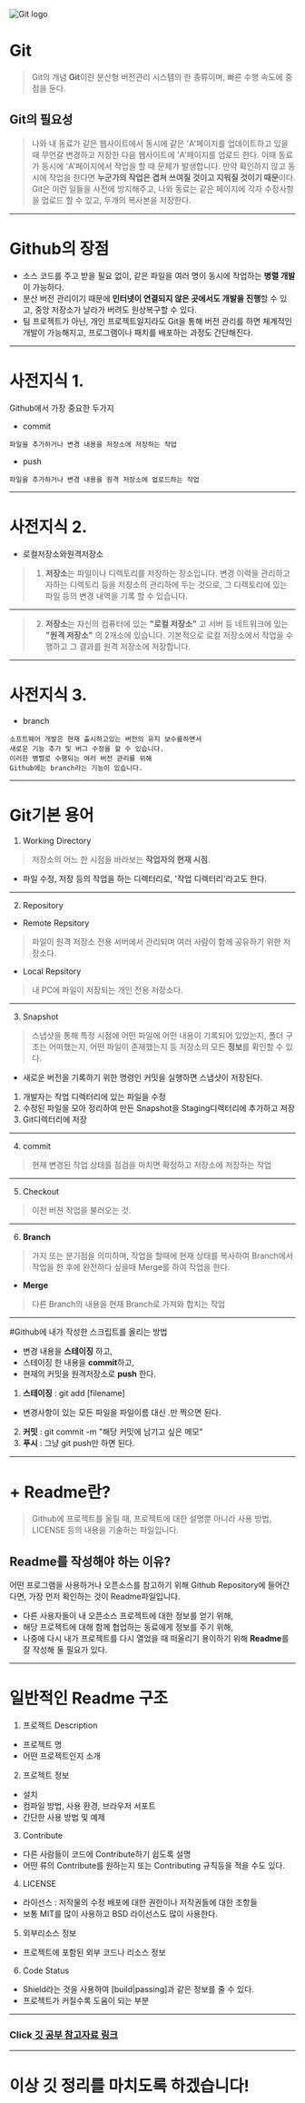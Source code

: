![Git logo](https://img1.daumcdn.net/thumb/R1280x0/?scode=mtistory2&fname=https:%2F%2Fblog.kakaocdn.net%2Fdn%2FbeqB5p%2FbtqAcMtfn4Z%2FDXlthgM7hvTr5FRR7UrQl0%2Fimg.png)
# Git
>Git의 개념
**Git**이란 분산형 버전관리 시스템의 한 종류이며, 빠른 수행 속도에 중점을 둔다.

## Git의 필요성

  >나와 내 동료가 같은 웹사이트에서 동시에 같은 'A'페이지를 업데이트하고 있을때 무언갈 변경하고 저장한 다음 웹사이트에 'A'페이지를 업로드 한다. 이때 동료가 동시에 'A'페이지에서 작업을 할 때 문제가 발생합니다. 만약 확인하지 않고 동시에 작업을 한다면 **누군가의 작업은 겹쳐 쓰여질 것이고 지워질 것이기 때문**이다.
Git은 이런 일들을 사전에 방지해주고, 나와 동료는 같은 페이지에 각자 수정사항을 업로드 할 수 있고, 두개의 복사본을 저장한다.
___
# Github의 장점
- 소스 코드를 주고 받을 필요 없이, 같은 파일을 여러 명이 동시에 작업하는 **병렬 개발**이 가능하다.
- 분산 버전 관리이기 때문에 **인터넷이 연결되지 않은 곳에서도 개발을 진행**할 수 있고, 중앙 저장소가 날라가 버려도 원상복구할 수 있다.
- 팀 프로젝트가 아닌, 개인 프로젝트일지라도 Git을 통해 버전 관리를 하면 체계적인 개발이 가능해지고, 프로그램이나 패치를 배포하는 과정도 간단해진다.
___
# 사전지식  1. 
Github에서 가장 중요한 두가지
- commit
```
파일을 추가하거나 변경 내용을 저장소에 저장하는 작업
```
- push
```
파일을 추가하거나 변경 내용을 원격 저장소에 업로드하는 작업
```
___
# 사전지식 2.
- 로컬저장소와원격저장소
>1. **저장소**는
파일이나 디렉토리를 저장하는 장소입니다. 변경 이력을 관리하고자하는 디렉토리 등을 저장소의 관리하에 두는 것으로, 그 디렉토리에 있는 파일 등의 변경 내역을 기록 할 수 있습니다.
___
>2. **저장소**는 자신의 컴퓨터에 있는 **"로컬 저장소"**
고 서버 등 네트워크에 있는 **"원격 저장소"**
의 2개소에 있습니다. 기본적으로 로컬 저장소에서 작업을 수행하고 그 결과를 원격 저장소에 저장합니다.
___
# 사전지식 3.
- branch
```
소프트웨어 개발은 현재 출시하고있는 버전의 유지 보수를하면서 
새로운 기능 추가 및 버그 수정을 할 수 있습니다. 
이러한 병렬로 수행되는 여러 버전 관리를 위해 
Github에는 branch라는 기능이 있습니다.
```
___
# Git기본 용어
1. Working Directory
> 저장소의 어느 한 시점을 바라보는
**작업자의 현재 시점**.

-  파일 수정, 저장 등의 작업을 하는 디렉터리로, '작업 디렉터리'라고도 한다.
___
2. Repository
- Remote Repsitory
>파일이 원격 저장소 전용 서버에서 관리되며 여러 사람이 함께 공유하기 위한 저장소다.
- Local Repsitory
>내 PC에 파일이 저장되는 개인 전용 저장소다.
___
3. Snapshot
>스냅샷을 통해 특정 시점에 어떤 파일에 어떤 내용이 기록되어 있었는지, 폴더 구조는 어떠했는지, 어떤 파일이 존재했는지 등 저장소의 모든 **정보**를 확인할 수 있다.
- 새로운 버전을 기록하기 위한 명령인 커밋을 실행하면 스냅샷이 저장된다.

1. 개발자는 작업 디렉터리에 있는 파일을 수정
2. 수정된 파일을 모아 정리하여 만든 Snapshot을 Staging디렉터리에 추가하고 저장
3. Git디렉터리에 저장
___
4. commit
>현재 변경된 작업 상태를 점검을 마치면 확정하고 저장소에 저장하는 작업
___
5. Checkout
>이전 버젼 작업을 불러오는 것.
___
6. **Branch**
>가지 또는 분기점을 의미하며, 작업을 할때에 현재 상태를 복사하여 Branch에서 작업을 한 후에 완전하다 싶을때 Merge를 하여 작업을 한다.

- **Merge**

>다른 Branch의 내용을 현재 Branch로 가져와 합치는 작업
___
#Github에 내가 작성한 스크립트를 올리는 방법

- 변경 내용을 **스테이징** 하고, 
- 스테이징 한 내용을 **commit**하고, 
- 현재의 커밋을 원격저장소로 **push**
한다.

1. **스테이징** : git add [filename]
- 변경사항이 있는 모든 파일을 파일이름 대신
.만 찍으면 된다.
2. **커밋** : git commit -m "해당 커밋에 남기고 싶은 메모"
3. **푸시** : 그냥 git push만 하면 된다.
___
# + Readme란?
>Github에 프로젝트를 올릴 때, 프로젝트에 대한 설명뿐 아니라 사용 방법, LICENSE 등의 내용을 기술하는 파일입니다.
## Readme를 작성해야 하는 이유?
어떤 프로그램을 사용하거나 오픈소스를 참고하기 위해 Github Repository에 들어간다면, 가장 먼저 확인하는 것이 Readme파일입니다.
- 다른 사용자들이 내 오픈소스 프로젝트에 대한 정보를 얻기 위해,
- 해당 프로젝트에 대해 함께 협업하는 동료에게 정보를 주기 위해, 
- 나중에 다시 내가 프로젝트를 다시 열었을 때 떠올리기 용이하기 위해
**Readme**를 잘 작성해 둘 필요가 있다.
___
# 일반적인 Readme 구조
1. 프로젝트 Description
- 프로젝트 명
- 어떤 프로젝트인지 소개
2. 프로젝트 정보
- 설치
- 컴파일 방법, 사용 환경, 브라우저 서포트
- 간단한 사용 방법 및 예제
3. Contribute
- 다른 사람들이 코드에 Contribute하기 쉽도록 설명
- 어떤 류의 Contribute를 원하는지 또는 Contributing 규칙등을 적을 수도 있다.
4. LICENSE
- 라이선스 : 저작물의 수정 배포에 대한 권한이나 저작권들에 대한 조항들
- 보통 MIT를 많이 사용하고 BSD 라이선스도 많이 사용한다.
5. 외부리소스 정보
- 프로젝트에 포함된 외부 코드나 리소스 정보
6. Code Status
- Shield라는 것을 사용하여 [build|passing]과 같은 정보를 줄 수 있다.
- 프로젝트가 커질수록 도움이 되는 부분
___
### Click[ 깃 공부 참고자료 링크](https://velog.io/@2ujin/%EB%82%B4-%EB%A7%98%EB%8C%80%EB%A1%9C-%EC%9E%91%EC%84%B1%ED%95%98%EB%8A%94-TIL-9sk5ujmvv7)
___
# 이상 깃 정리를 마치도록 하겠습니다!